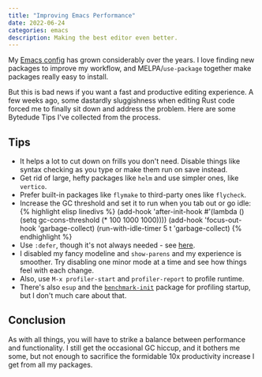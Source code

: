 ```yaml
---
title: "Improving Emacs Performance"
date: 2022-06-24
categories: emacs
description: Making the best editor even better.
---
```


My [Emacs config](https://github.com/m-cat/init.el) has grown considerably over
the years. I love finding new packages to improve my workflow, and
MELPA/`use-package` together make packages really easy to install.

But this is bad news if you want a fast and productive editing experience. A few
weeks ago, some dastardly sluggishness when editing Rust code forced me to
finally sit down and address the problem. Here are some Bytedude Tips I've
collected from the process.

## Tips

- It helps a lot to cut down on frills you don't need. Disable things like syntax checking as you type or make them run on save instead.
- Get rid of large, hefty packages like `helm` and use simpler ones, like `vertico`.
- Prefer built-in packages like `flymake` to third-party ones like `flycheck`.
- Increase the GC threshold and set it to run when you tab out or go idle:
{% highlight elisp linedivs %}
(add-hook 'after-init-hook
          #'(lambda ()
              (setq gc-cons-threshold (* 100 1000 1000))))
(add-hook 'focus-out-hook 'garbage-collect)
(run-with-idle-timer 5 t 'garbage-collect)
{% endhighlight %}
- Use `:defer`, though it's not always needed - see [here](https://github.com/jwiegley/use-package#notes-about-lazy-loading).
- I disabled my fancy modeline and `show-parens` and my experience is smoother. Try disabling one minor mode at a time and see how things feel with each change.
- Also, use `M-x profiler-start` and `profiler-report` to profile runtime.
- There's also `esup` and the [`benchmark-init`](https://github.com/dholm/benchmark-init-el) package for profiling startup, but I don't much care about that.

## Conclusion

As with all things, you will have to strike a balance between performance and
functionality. I still get the occasional GC hiccup, and it bothers me some, but
not enough to sacrifice the formidable 10x productivity increase I get from all
my packages.
